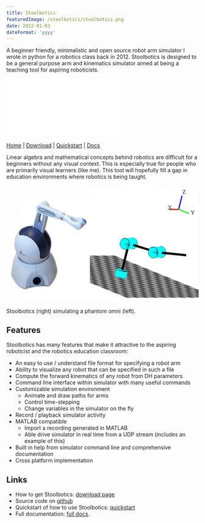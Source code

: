 ```yaml
---
title: Stoolbotics
featuredImage: /stoolbotics/stoolbotics.png
date: 2012-01-03
dateFormat: 'yyyy'
---
```


<!-- ![](/stoolbotics/stoolbotics.png) -->

A beginner friendly, minimalistic and open source robot arm simulator I wrote in python for a robotics class back in 2012. Stoolbotics is designed to be a general purpose arm and kinematics simulator aimed at being a teaching tool for aspiring roboticists.

<iframe src="//www.youtube.com/embed/h3Rus5mUkzY" frameborder="0" allowfullscreen></iframe>

[Home](/projects/stoolbotics/)
|
[Download](/projects/stoolbotics/download/)
|
[Quickstart](/projects/stoolbotics/quickstart/)
|
[Docs](/projects/stoolbotics/docs/)

Linear algebra and mathematical concepts behind robotics are difficult for a beginners without any visual context. This is especially true for people who are primarily visual learners (like me). This tool will hopefully fill a gap in education environments where robotics is being taught.

![Omni](/stoolbotics/omni.jpg)

Stoolbotics (right) simulating a phantom omni (left).

## Features

Stoolbotics has many features that make it attractive to the aspiring roboticist and the robotics education classroom:

- An easy to use / understand file format for specifying a robot arm
- Ability to visualize any robot that can be specified in such a file
- Compute the forward kinematics of any robot from DH parameters
- Command line interface within simulator with many useful commands
- Customizable simulation environment
  - Animate and draw paths for arms
  - Control time-stepping
  - Change variables in the simulator on the fly
- Record / playback simulator activity
- MATLAB compatible
  - Import a recording generated in MATLAB
  - Able drive simulator in real time from a UDP stream (includes an example of this)
- Built in help from simulator command line and comprehensive documentation
- Cross platform implementation

## Links

- How to get Stoolbotics: [download page](/projects/stoolbotics/download/)
- Source code on [github](https://github.com/Stonelinks/Stoolbotics)
- Quickstart of how to use Stoolbotics: [quickstart](/projects/stoolbotics/quickstart/)
- Full documentation: [full docs](/projects/stoolbotics/docs/).
